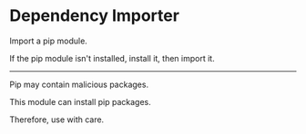 # Dependency Importer

Import a pip module.

If the pip module isn't installed, install it, then import it.

<hr>

Pip may contain malicious packages.

This module can install pip packages.

Therefore, use with care.
